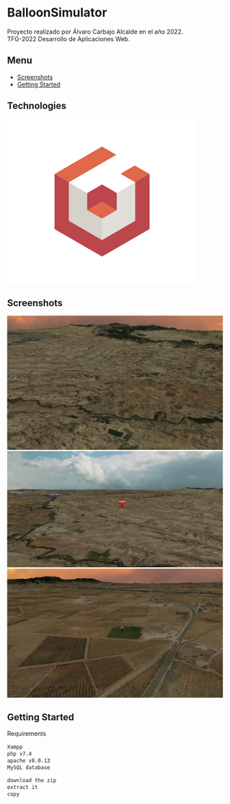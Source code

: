 # BalloonSimulator

Proyecto realizado por Álvaro Carbajo Alcalde en el año 2022.<br>
TFG-2022 Desarrollo de Aplicaciones Web.

## Menu

- [Screenshots](#Screenshots)
- [Getting Started](#Getting-Started)

## Technologies

![icon1](https://github.com/AlvaroCarbajoAlcalde/TFG_2022/blob/main/icons/babylonjs.png)

## Screenshots

![cap1](https://github.com/AlvaroCarbajoAlcalde/TFG_2022/blob/main/screenshots/sc1.PNG)
![cap2](https://github.com/AlvaroCarbajoAlcalde/TFG_2022/blob/main/screenshots/sc3.PNG)
![cap3](https://github.com/AlvaroCarbajoAlcalde/TFG_2022/blob/main/screenshots/sc2.PNG)

## Getting Started

Requirements

```
Xampp
php v7.4
apache v8.0.13
MySQL database
```

```
download the zip
extract it
copy
```
